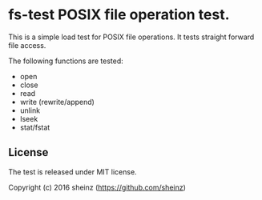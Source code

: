 # fs-test POSIX file operation test.

This is a simple load test for POSIX file operations.
It tests straight forward file access.

The following functions are tested:
 * open
 * close
 * read
 * write (rewrite/append)
 * unlink
 * lseek
 * stat/fstat

## License

The test is released under MIT license.

Copyright (c) 2016 sheinz (https://github.com/sheinz)

